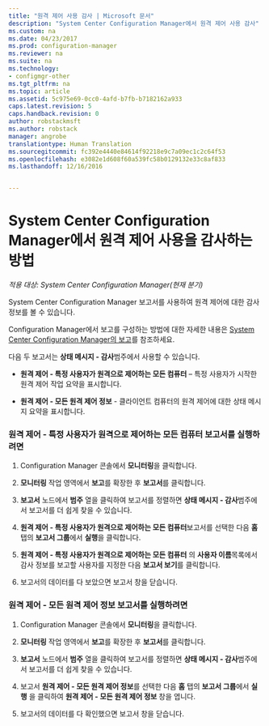 ```yaml
---
title: "원격 제어 사용 감사 | Microsoft 문서"
description: "System Center Configuration Manager에서 원격 제어 사용 감사"
ms.custom: na
ms.date: 04/23/2017
ms.prod: configuration-manager
ms.reviewer: na
ms.suite: na
ms.technology:
- configmgr-other
ms.tgt_pltfrm: na
ms.topic: article
ms.assetid: 5c975e69-0cc0-4afd-b7fb-b7182162a933
caps.latest.revision: 5
caps.handback.revision: 0
author: robstackmsft
ms.author: robstack
manager: angrobe
translationtype: Human Translation
ms.sourcegitcommit: fc392e4440e84614f92218e9c7a09ec1c2c64f53
ms.openlocfilehash: e3082e1d608f60a539fc58b0129132e33c8af833
ms.lasthandoff: 12/16/2016


---
```

# <a name="how-to-audit-remote-control-usage-in-system-center-configuration-manager"></a>System Center Configuration Manager에서 원격 제어 사용을 감사하는 방법

*적용 대상: System Center Configuration Manager(현재 분기)*

System Center Configuration Manager 보고서를 사용하여 원격 제어에 대한 감사 정보를 볼 수 있습니다.  

 Configuration Manager에서 보고를 구성하는 방법에 대한 자세한 내용은 [System Center Configuration Manager의 보고](../../../../core/servers/manage/reporting.md)를 참조하세요.  

 다음 두 보고서는 **상태 메시지 - 감사**범주에서 사용할 수 있습니다.  

-   **원격 제어 - 특정 사용자가 원격으로 제어하는 모든 컴퓨터** – 특정 사용자가 시작한 원격 제어 작업 요약을 표시합니다.  

-   **원격 제어 - 모든 원격 제어 정보** - 클라이언트 컴퓨터의 원격 제어에 대한 상태 메시지 요약을 표시합니다.  

### <a name="to-run-the-report-remote-control---all-computers-remote-controlled-by-a-specific-user"></a>원격 제어 - 특정 사용자가 원격으로 제어하는 모든 컴퓨터 보고서를 실행하려면  

1.  Configuration Manager 콘솔에서 **모니터링**을 클릭합니다.  

2.  **모니터링** 작업 영역에서 **보고**를 확장한 후 **보고서**를 클릭합니다.  

3.  **보고서** 노드에서 **범주** 열을 클릭하여 보고서를 정렬하면 **상태 메시지 - 감사**범주에서 보고서를 더 쉽게 찾을 수 있습니다.  

4.  **원격 제어 - 특정 사용자가 원격으로 제어하는 모든 컴퓨터**보고서를 선택한 다음 **홈** 탭의 **보고서 그룹**에서 **실행**을 클릭합니다.  

5.  **원격 제어 - 특정 사용자가 원격으로 제어하는 모든 컴퓨터** 의 **사용자 이름**목록에서 감사 정보를 보고할 사용자를 지정한 다음 **보고서 보기**를 클릭합니다.  

6.  보고서의 데이터를 다 보았으면 보고서 창을 닫습니다.  

### <a name="to-run-the-report-remote-control---all-remote-control-information"></a>원격 제어 - 모든 원격 제어 정보 보고서를 실행하려면  

1.  Configuration Manager 콘솔에서 **모니터링**을 클릭합니다.  

2.  **모니터링** 작업 영역에서 **보고**를 확장한 후 **보고서**를 클릭합니다.  

3.  **보고서** 노드에서 **범주** 열을 클릭하여 보고서를 정렬하면 **상태 메시지 - 감사**범주에서 보고서를 더 쉽게 찾을 수 있습니다.  

4.  보고서 **원격 제어 - 모든 원격 제어 정보**를 선택한 다음 **홈** 탭의 **보고서 그룹**에서 **실행** 을 클릭하여 **원격 제어 - 모든 원격 제어 정보** 창을 엽니다.  

5.  보고서의 데이터를 다 확인했으면 보고서 창을 닫습니다.  

